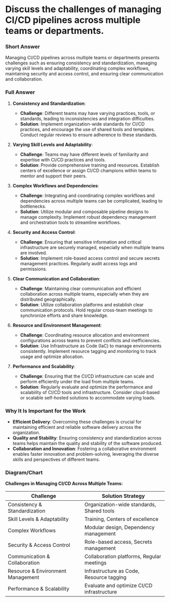 # Discuss the challenges of managing CI/CD pipelines across multiple teams or departments.

### Short Answer
Managing CI/CD pipelines across multiple teams or departments presents challenges such as ensuring consistency and standardization, managing varying skill levels and adaptability, coordinating complex workflows, maintaining security and access control, and ensuring clear communication and collaboration.

### Full Answer
1. **Consistency and Standardization**:
    - **Challenge**: Different teams may have varying practices, tools, or standards, leading to inconsistencies and integration difficulties.
    - **Solution**: Implement organization-wide standards for CI/CD practices, and encourage the use of shared tools and templates. Conduct regular reviews to ensure adherence to these standards.

2. **Varying Skill Levels and Adaptability**:
    - **Challenge**: Teams may have different levels of familiarity and expertise with CI/CD practices and tools.
    - **Solution**: Provide comprehensive training and resources. Establish centers of excellence or assign CI/CD champions within teams to mentor and support their peers.

3. **Complex Workflows and Dependencies**:
    - **Challenge**: Integrating and coordinating complex workflows and dependencies across multiple teams can be complicated, leading to bottlenecks.
    - **Solution**: Utilize modular and composable pipeline designs to manage complexity. Implement robust dependency management and orchestration tools to streamline workflows.

4. **Security and Access Control**:
    - **Challenge**: Ensuring that sensitive information and critical infrastructure are securely managed, especially when multiple teams are involved.
    - **Solution**: Implement role-based access control and secure secrets management practices. Regularly audit access logs and permissions.

5. **Clear Communication and Collaboration**:
    - **Challenge**: Maintaining clear communication and efficient collaboration across multiple teams, especially when they are distributed geographically.
    - **Solution**: Utilize collaboration platforms and establish clear communication protocols. Hold regular cross-team meetings to synchronize efforts and share knowledge.

6. **Resource and Environment Management**:
    - **Challenge**: Coordinating resource allocation and environment configurations across teams to prevent conflicts and inefficiencies.
    - **Solution**: Use Infrastructure as Code (IaC) to manage environments consistently. Implement resource tagging and monitoring to track usage and optimize allocation.

7. **Performance and Scalability**:
    - **Challenge**: Ensuring that the CI/CD infrastructure can scale and perform efficiently under the load from multiple teams.
    - **Solution**: Regularly evaluate and optimize the performance and scalability of CI/CD tools and infrastructure. Consider cloud-based or scalable self-hosted solutions to accommodate varying loads.

### Why It Is Important for the Work
- **Efficient Delivery**: Overcoming these challenges is crucial for maintaining efficient and reliable software delivery across the organization.
- **Quality and Stability**: Ensuring consistency and standardization across teams helps maintain the quality and stability of the software produced.
- **Collaboration and Innovation**: Fostering a collaborative environment enables faster innovation and problem-solving, leveraging the diverse skills and perspectives of different teams.

### Diagram/Chart
**Challenges in Managing CI/CD Across Multiple Teams:**

| Challenge                | Solution Strategy                          |
|--------------------------|--------------------------------------------|
| Consistency & Standardization | Organization-wide standards, Shared tools |
| Skill Levels & Adaptability | Training, Centers of excellence           |
| Complex Workflows        | Modular design, Dependency management      |
| Security & Access Control | Role-based access, Secrets management     |
| Communication & Collaboration | Collaboration platforms, Regular meetings |
| Resource & Environment Management | Infrastructure as Code, Resource tagging |
| Performance & Scalability | Evaluate and optimize CI/CD infrastructure |